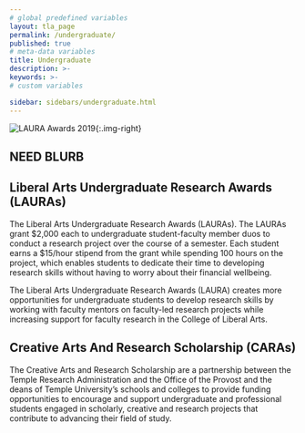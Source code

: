 ```yaml
---
# global predefined variables
layout: tla_page
permalink: /undergraduate/
published: true
# meta-data variables
title: Undergraduate
description: >-
keywords: >-
# custom variables

sidebar: sidebars/undergraduate.html
---
```

![LAURA Awards 2019]({{site.baseurl}}/media/resizedlaura1.jpg){:.img-right}
## NEED BLURB

## Liberal Arts Undergraduate Research Awards (LAURAs)
The Liberal Arts Undergraduate Research Awards (LAURAs). The LAURAs grant $2,000 each to undergraduate student-faculty member duos to conduct a research project over the course of a semester. Each student earns a $15/hour stipend from the grant while spending 100 hours on the project, which enables students to dedicate their time to developing research skills without having to worry about their financial wellbeing.

The Liberal Arts Undergraduate Research Awards (LAURA) creates more opportunities for undergraduate students to develop research skills by working with faculty mentors on faculty-led research projects while increasing support for faculty research in the College of Liberal Arts.

## Creative Arts And Research Scholarship (CARAs)
The Creative Arts and Research Scholarship are a partnership between the Temple Research Administration and the Office of the Provost and the deans of Temple University’s schools and colleges to provide funding opportunities to encourage and support undergraduate and professional students engaged in scholarly, creative and research projects that contribute to advancing their field of study. 
